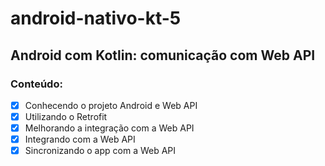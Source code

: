 # android-nativo-kt-5
## Android com Kotlin: comunicação com Web API
### Conteúdo:
- [X] Conhecendo o projeto Android e Web API
- [X] Utilizando o Retrofit
- [X] Melhorando a integração com a Web API
- [X] Integrando com a Web API
- [X] Sincronizando o app com a Web API